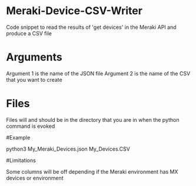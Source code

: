 # Meraki-Device-CSV-Writer
Code snippet to read the results of 'get devices' in the Meraki API and produce a CSV file

# Arguments

Argument 1 is the name of the JSON file
Argument 2 is the name of the CSV that you want to create

# Files

Files will and should be in the directory that you are in when the python command is evoked

#Example

python3 My_Meraki_Devices.json My_Devices.CSV

#Limitations

Some columns will be off depending if the Meraki environment has MX devices or environment
